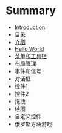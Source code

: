 # Summary

* [Introduction](README.md)
* [目录](目录.md)
* [介绍](介绍.md)
* [Hello World](hello_world.md)
* [菜单和工具栏](菜单和工具栏.md)
* [布局管理](布局管理.md)
* 事件和信号
* 对话框
* 控件1
* 控件2
* 拖拽
* 绘图
* 自定义控件
* 俄罗斯方块游戏


